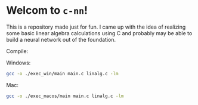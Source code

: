 # Welcom to `c-nn`!
This is a repository made just for fun. I came up with the idea of realizing some basic linear algebra calculations using C and probably may be able to build a neural network out of the foundation.

Compile:

Windows:
```bash
gcc -o ./exec_win/main main.c linalg.c -lm
```

Mac:
```bash
gcc -o ./exec_macos/main main.c linalg.c -lm
```